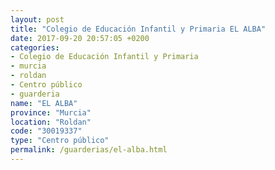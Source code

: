 ```yaml
---
layout: post
title: "Colegio de Educación Infantil y Primaria EL ALBA"
date: 2017-09-20 20:57:05 +0200
categories:
- Colegio de Educación Infantil y Primaria
- murcia
- roldan
- Centro público
- guarderia
name: "EL ALBA"
province: "Murcia"
location: "Roldan"
code: "30019337"
type: "Centro público"
permalink: /guarderias/el-alba.html
---
```

